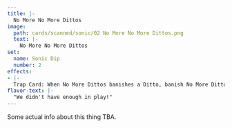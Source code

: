 ```yaml
---
title: |-
  No More No More Dittos
image: 
  path: cards/scanned/sonic/02 No More No More Dittos.png
  text: |-
    No More No More Dittos
set:
  name: Sonic Dip
  number: 2
effects: 
- |-
  Trap Card: When No More Dittos banishes a Ditto, banish No More Dittos
flavor-text: |-
  "We didn't have enough in play!"
---
```

Some actual info about this thing TBA.
